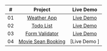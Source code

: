 |  #  |                        Project                        |                                        Live Demo                                         |
| :-: | :---------------------------------------------------: | :--------------------------------------------------------------------------------------: |
| 01  |         [Weather App](./Project/weather-app)          |  [Live Demo ](https://645106221e40775696331e1a--reliable-sunburst-c2acfd.netlify.app/)   |
| 02  |           [Todo List](./Project/todo-list/)           |   [Live Demo ](https://6451048de0e24159042e68fe--dulcet-vacherin-b149fb.netlify.app/)    |
| 03  |     [Form Validator](./Project//form-validator//)     | [Live Demo ](https://645261e87a18370d2a8693cc--lighthearted-begonia-fe70ee.netlify.app/) |
| 04  | [Movie Sean Booking](./Project//movie-seat-booking//) |                                       [Live Demo ]                                       |
